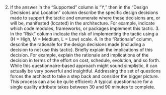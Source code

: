 2.  If the answer in the “Supported” column is “Y,” then in the “Design Decisions and Location” column describe the specific design decisions made to support the tactic and enumerate where these decisions are, or will be, manifested (located) in the architecture. For example, indicate which code modules, frameworks, or packages implement this tactic. 3.  In the “Risk” column indicate the risk of implementing the tactic using a (H = High, M = Medium, L = Low) scale. 4.  In the “Rationale” column, describe the rationale for the design decisions made (including a decision to not use this tactic). Briefly explain the implications of this decision. For example, explain the rationale and implications of the decision in terms of the effort on cost, schedule, evolution, and so forth. While this questionnaire-based approach might sound simplistic, it can actually be very powerful and insightful. Addressing the set of questions forces the architect to take a step back and consider the bigger picture. This process can also be quite efficient: A typical questionnaire for a single quality attribute takes between 30 and 90 minutes to complete.